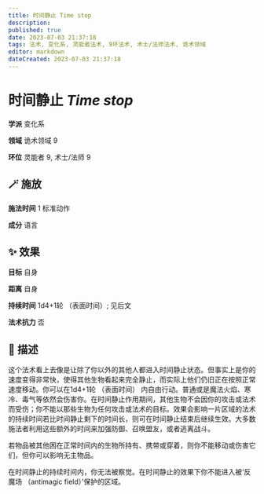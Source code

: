 ```yaml
---
title: 时间静止 Time stop
description: 
published: true
date: 2023-07-03 21:37:18
tags: 法术, 变化系, 灵能者法术, 9环法术, 术士/法师法术, 诡术领域
editor: markdown
dateCreated: 2023-07-03 21:37:18
---
```


# **时间静止** *Time stop*

**学派** 变化系 

**领域** 诡术领域 9

**环位** 灵能者 9, 术士/法师 9

## 🪄 施放

**施法时间** 1 标准动作

**成分** 语言

## ✨ 效果 

**目标** 自身 

**距离** 自身  

**持续时间** 1d4+1轮 （表面时间）; 见后文 

**法术抗力** 否

## 📖 描述

这个法术看上去像是让除了你以外的其他人都进入时间静止状态。但事实上是你的速度变得非常快，使得其他生物看起来完全静止，而实际上他们仍旧正在按照正常速度移动。你可以在1d4+1轮 （表面时间） 内自由行动。普通或是魔法火焰、寒冷、毒气等依然会伤害你。在时间静止作用期间，其他生物不会因你的攻击或法术而受伤；你不能以那些生物为任何攻击或法术的目标。效果会影响一片区域的法术的持续时间若比时间静止剩下的时间长，则可在时间静止结束后继续生效。大多数施法者利用这些额外的时间来加强防御、召唤盟友，或者逃离战斗。

若物品被其他困在正常时间内的生物所持有、携带或穿着，则你不能移动或伤害它们，但你可以影响无主物品。

在时间静止的持续时间内，你无法被察觉。在时间静止的效果下你不能进入被‘反魔场 （antimagic field）’保护的区域。
    